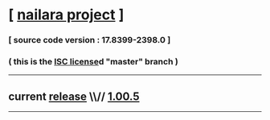 
# [ [nailara project](http://www.nailara.net/) ]

### [ source code version : 17.8399-2398.0 ]

### ( this is the [ISC license](license)d "master" branch )
---
## current [release](https://github.com/anotherlink/nailara/releases) \\\\// [1.00.5](https://github.com/anotherlink/nailara/releases/tag/1.00.5)
---
